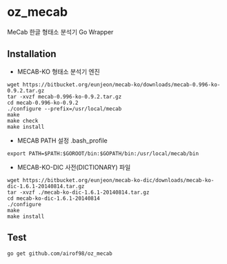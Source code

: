 # oz_mecab

MeCab 한글 형태소 분석기 Go Wrapper

Installation
-----------
* MECAB-KO 형태소 분석기 엔진
```
wget https://bitbucket.org/eunjeon/mecab-ko/downloads/mecab-0.996-ko-0.9.2.tar.gz
tar -xvzf mecab-0.996-ko-0.9.2.tar.gz
cd mecab-0.996-ko-0.9.2
./configure --prefix=/usr/local/mecab
make
make check
make install
```
* MECAB PATH 설정 .bash_profile
```
export PATH=$PATH:$GOROOT/bin:$GOPATH/bin:/usr/local/mecab/bin
```

* MECAB-KO-DIC 사전(DICTIONARY) 파일
```
wget https://bitbucket.org/eunjeon/mecab-ko-dic/downloads/mecab-ko-dic-1.6.1-20140814.tar.gz
tar -xvzf ./mecab-ko-dic-1.6.1-20140814.tar.gz
cd mecab-ko-dic-1.6.1-20140814
./configure
make
make install
```
Test
---------
```
go get github.com/airof98/oz_mecab
```

